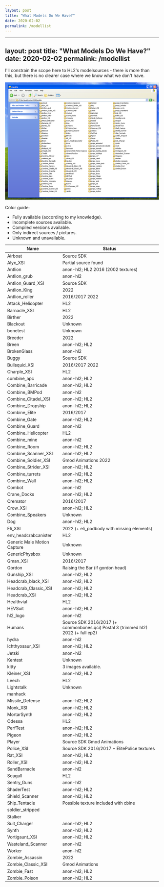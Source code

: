 ```yaml
---
layout: post
title: "What Models Do We Have?"
date: 2020-02-02
permalink: /modellist
---
```

---
layout: post
title: "What Models Do We Have?"
date: 2020-02-02
permalink: /modellist
---

I'll constrain the scope here to HL2's modelsources - there is more than this, but there is no clearer case where we know what we don't have. 

![](Assets/models.png)

Color guide: 
*  Fully available (according to my knowledge). 
* Incomplete sources available. 
*  Compiled versions available. 
*  Only indirect sources / pictures. 
*  Unknown and unavailable. 

Name | Status
--- | ---
Airboat | Source SDK
Alyx_XSI |  Partial source found
Antlion |  anon-hl2; HL2    2016 (2002 textures) 
Antlion_grub |  anon-hl2 
Antlion_Guard_XSI | Source SDK 
Antlion_King | 2022
Antlion_roller | 2016/2017   2022  
Attack_Helicopter |  HL2 
Barnacle_XSI |  HL2 
Birther | 2022 
Blackout |  Unknown 
bonetest |  Unknown 
Breeder | 2022 
Breen |  anon-hl2; HL2 
BrokenGlass |  anon-hl2 
Buggy |  Source SDK 
Bullsquid_XSI |  2016/2017    2022 
Charple_XSI |  HL2 
combine_apc |  anon-hl2; HL2 
Combine_Barricade |  anon-hl2; HL2 
Combine_BMPod |   anon-hl2 
Combine_Citadel_XSI |  anon-hl2; HL2 
Combine_Dropship |  anon-hl2; HL2 
Combine_Elite |  2016/2017 
Combine_Gate |  anon-hl2; HL2 
Combine_Guard |  anon-hl2 
Combine_Helicopter |  HL2
Combine_mine |  anon-hl2 
Combine_Room |  anon-hl2; HL2 
Combine_Scanner_XSI |  anon-hl2; HL2 
Combine_Soldier_XSI |  Gmod Animations    2022 
Combine_Strider_XSI |  anon-hl2; HL2 
Combine_turrets |  anon-hl2; HL2 
Combine_Wall |  anon-hl2; HL2 
Combot |  anon-hl2 
Crane_Docks |  anon-hl2; HL2 
Cremator |  2016/2017 
Crow_XSI |  anon-hl2; HL2 
Combine_Speakers |  Unknown 
Dog |  anon-hl2; HL2 
Eli_XSI |  2022 (+ eli_podbody with missing elements)
env_headcrabcanister |  HL2 
Generic Male Motion Capture |  Unknown 
GenericPhysbox |  Unknown 
Gman_XSI |  2016/2017 
Gordon |  Raising the Bar (if gordon head)  
Gunship_XSI |  anon-hl2; HL2 
Headcrab_black_XSI |  anon-hl2; HL2 
Headcrab_Classic_XSI |  anon-hl2; HL2 
Headcrab_XSI |  anon-hl2; HL2 
Healthvial |   HL2 
HEVSuit |   anon-hl2; HL2 
hl2_logo |  anon-hl2 
Humans |  Source SDK   2016/2017 (+ commonbones.qci)   Postal 3 (trimmed hl2)    2022 (+ full ep2)  
hydra |  anon-hl2 
Ichthyosaur_XSI |  anon-hl2; HL2 
Jetski |  anon-hl2 
Kentest |  Unknown 
kitty |  3 images available. 
Kleiner_XSI |  anon-hl2; HL2 
Leech |   HL2 
Lightstalk |  Unknown 
manhack | 
Missile_Defense |  anon-hl2; HL2 
Monk_XSI |  anon-hl2; HL2 
MortarSynth |  anon-hl2; HL2 
Odessa |  HL2 
PerfTest |  anon-hl2; HL2 
Pigeon |  anon-hl2; HL2 
Player |  Source SDK    Gmod Animations 
Police_XSI |  Source SDK   2016/2017 +  ElitePolice textures  
Rat_XSI |  anon-hl2; HL2 
Roller_XSI |  anon-hl2; HL2 
SandBarnacle |  anon-hl2 
Seagull |  HL2 
Sentry_Guns |  anon-hl2 
ShaderTest |  anon-hl2; HL2 
Shield_Scanner |  anon-hl2; HL2 
Ship_Tentacle |  Possible texture included with cbine 
soldier_stripped |  |  anon-hl2; HL2 
Stalker |  |  HL2 
Suit_Charger  |  anon-hl2; HL2 
Synth  |  anon-hl2; HL2 
Vortigaunt_XSI |  anon-hl2; HL2 
Wasteland_Scanner |  anon-hl2 
Worker |  anon-hl2 
Zombie_Assassin |  2022  
Zombie_Classic_XSI |  Gmod Animations 
Zombie_Fast |  anon-hl2; HL2 
Zombie_Poison |  anon-hl2; HL2 
